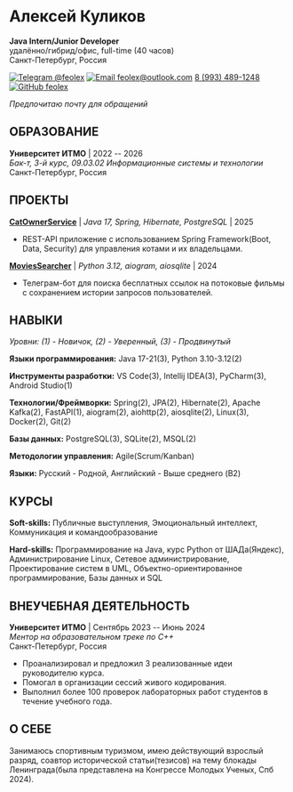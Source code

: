 # Алексей Куликов

**Java Intern/Junior Developer**  
удалённо/гибрид/офис, full-time (40 часов)  
Санкт-Петербург, Россия

[![Telegram](../pics/tg_icon.jpg) @feolex](https://t.me/feolex) 
[![Email](../pics/gmail_icon.jpg) feolex@outlook.com](mailto:feolex@outlook.com) 
[8 (993) 489-1248](tel:+79934891248) 
[![GitHub](../pics/gh_icon.jpg) feolex](https://github.com/feolex)

*Предпочитаю почту для обращений*

## ОБРАЗОВАНИЕ

**Университет ИТМО** | 2022 -- 2026  
*Бак-т, 3-й курс, 09.03.02 Информационные системы и технологии*  
Санкт-Петербург, Россия

## ПРОЕКТЫ

**[CatOwnerService](https://github.com/feolex/CatOwnerService)** | *Java 17, Spring, Hibernate, PostgreSQL* | 2025
- REST-API приложение с использованием Spring Framework(Boot, Data, Security) для управления котами и их владельцами.

**[MoviesSearcher](https://github.com/feolex/cinemabot)** | *Python 3.12, aiogram, aiosqlite* | 2024
- Телеграм-бот для поиска бесплатных ссылок на потоковые фильмы с сохранением истории запросов пользователей.

## НАВЫКИ

*Уровни: (1) - Новичок, (2) - Уверенный, (3) - Продвинутый*

**Языки программирования:** Java 17-21(3), Python 3.10-3.12(2)  

**Инструменты разработки:** VS Code(3), Intellij IDEA(3), PyCharm(3), Android Studio(1)  

**Технологии/Фреймворки:** Spring(2), JPA(2), Hibernate(2), Apache Kafka(2), FastAPI(1), aiogram(2), aiohttp(2), aiosqlite(2), Linux(3), Docker(2), Git(2)  

**Базы данных:** PostgreSQL(3), SQLite(2), MSQL(2)  

**Методологии управления:** Agile(Scrum/Kanban)  

**Языки:** Русский - Родной, Английский - Выше среднего (B2)

## КУРСЫ

**Soft-skills:** Публичные выступления, Эмоциональный интеллект, Коммуникация и командообразование  

**Hard-skills:** Программирование на Java, курс Python от ШАДа(Яндекс), Администрирование Linux, Сетевое администрирование, Проектирование систем в UML, Объектно-ориентированное программирование, Базы данных и SQL

## ВНЕУЧЕБНАЯ ДЕЯТЕЛЬНОСТЬ

**Университет ИТМО** | Сентябрь 2023 -- Июнь 2024  
*Ментор на образовательном треке по C++*  
Санкт-Петербург, Россия
- Проанализировал и предложил 3 реализованные идеи руководителю курса.
- Помогал в организации сессий живого кодирования.
- Выполнил более 100 проверок лабораторных работ студентов в течение учебного года.

## О СЕБЕ

Занимаюсь спортивным туризмом, имею действующий взрослый разряд, соавтор исторической статьи(тезисов) на тему блокады Ленинграда(была представлена на Конгрессе Молодых Ученых, Спб 2024).